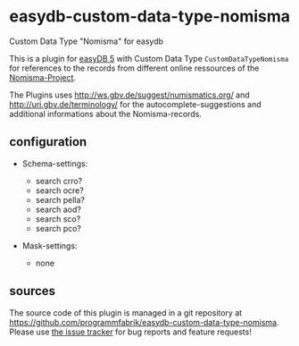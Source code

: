 # easydb-custom-data-type-nomisma
Custom Data Type "Nomisma" for easydb

This is a plugin for [easyDB 5](http://5.easydb.de/) with Custom Data Type `CustomDataTypeNomisma` for references to the records from different online ressources of the [Nomisma-Project](<http://www.nomisma.org/datasets>).

The Plugins uses <http://ws.gbv.de/suggest/numismatics.org/> and <http://uri.gbv.de/terminology/> for the autocomplete-suggestions and additional informations about the Nomisma-records.

## configuration

* Schema-settings:
  * search crro?
  * search ocre?
  * search pella?
  * search aod?
  * search sco?
  * search pco?

* Mask-settings:
  * none
  
## sources

The source code of this plugin is managed in a git repository at <https://github.com/programmfabrik/easydb-custom-data-type-nomisma>. Please use [the issue tracker](https://github.com/programmfabrik/easydb-custom-data-type-nomisma/issues) for bug reports and feature requests!
